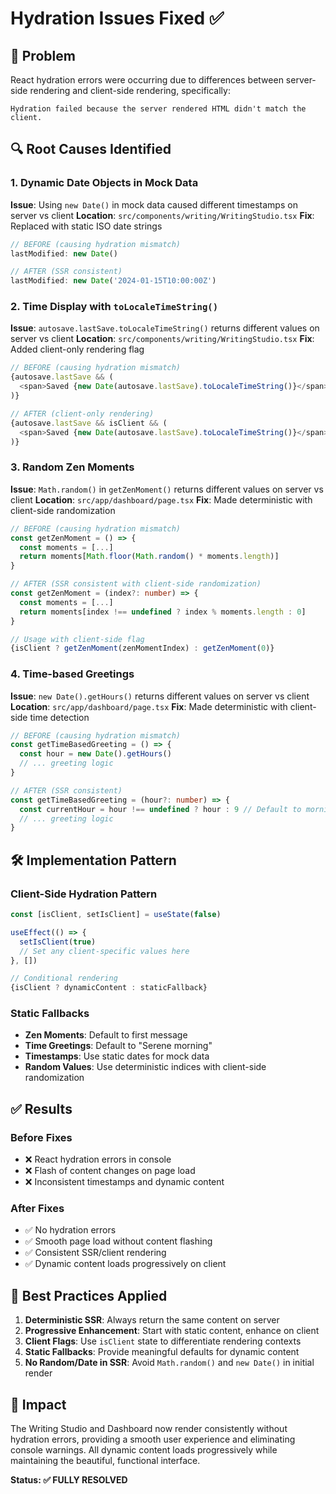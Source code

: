 # Hydration Issues Fixed ✅

## 🎯 Problem
React hydration errors were occurring due to differences between server-side rendering and client-side rendering, specifically:

```
Hydration failed because the server rendered HTML didn't match the client.
```

## 🔍 Root Causes Identified

### 1. Dynamic Date Objects in Mock Data
**Issue**: Using `new Date()` in mock data caused different timestamps on server vs client
**Location**: `src/components/writing/WritingStudio.tsx`
**Fix**: Replaced with static ISO date strings
```typescript
// BEFORE (causing hydration mismatch)
lastModified: new Date()

// AFTER (SSR consistent)
lastModified: new Date('2024-01-15T10:00:00Z')
```

### 2. Time Display with `toLocaleTimeString()`
**Issue**: `autosave.lastSave.toLocaleTimeString()` returns different values on server vs client
**Location**: `src/components/writing/WritingStudio.tsx`
**Fix**: Added client-only rendering flag
```typescript
// BEFORE (causing hydration mismatch)
{autosave.lastSave && (
  <span>Saved {new Date(autosave.lastSave).toLocaleTimeString()}</span>
)}

// AFTER (client-only rendering)
{autosave.lastSave && isClient && (
  <span>Saved {new Date(autosave.lastSave).toLocaleTimeString()}</span>
)}
```

### 3. Random Zen Moments
**Issue**: `Math.random()` in `getZenMoment()` returns different values on server vs client
**Location**: `src/app/dashboard/page.tsx`
**Fix**: Made deterministic with client-side randomization
```typescript
// BEFORE (causing hydration mismatch)
const getZenMoment = () => {
  const moments = [...]
  return moments[Math.floor(Math.random() * moments.length)]
}

// AFTER (SSR consistent with client-side randomization)
const getZenMoment = (index?: number) => {
  const moments = [...]
  return moments[index !== undefined ? index % moments.length : 0]
}

// Usage with client-side flag
{isClient ? getZenMoment(zenMomentIndex) : getZenMoment(0)}
```

### 4. Time-based Greetings
**Issue**: `new Date().getHours()` returns different values on server vs client
**Location**: `src/app/dashboard/page.tsx`
**Fix**: Made deterministic with client-side time detection
```typescript
// BEFORE (causing hydration mismatch)
const getTimeBasedGreeting = () => {
  const hour = new Date().getHours()
  // ... greeting logic
}

// AFTER (SSR consistent)
const getTimeBasedGreeting = (hour?: number) => {
  const currentHour = hour !== undefined ? hour : 9 // Default to morning
  // ... greeting logic
}
```

## 🛠️ Implementation Pattern

### Client-Side Hydration Pattern
```typescript
const [isClient, setIsClient] = useState(false)

useEffect(() => {
  setIsClient(true)
  // Set any client-specific values here
}, [])

// Conditional rendering
{isClient ? dynamicContent : staticFallback}
```

### Static Fallbacks
- **Zen Moments**: Default to first message
- **Time Greetings**: Default to "Serene morning"
- **Timestamps**: Use static dates for mock data
- **Random Values**: Use deterministic indices with client-side randomization

## ✅ Results

### Before Fixes
- ❌ React hydration errors in console
- ❌ Flash of content changes on page load
- ❌ Inconsistent timestamps and dynamic content

### After Fixes
- ✅ No hydration errors
- ✅ Smooth page load without content flashing
- ✅ Consistent SSR/client rendering
- ✅ Dynamic content loads progressively on client

## 🎯 Best Practices Applied

1. **Deterministic SSR**: Always return the same content on server
2. **Progressive Enhancement**: Start with static content, enhance on client
3. **Client Flags**: Use `isClient` state to differentiate rendering contexts
4. **Static Fallbacks**: Provide meaningful defaults for dynamic content
5. **No Random/Date in SSR**: Avoid `Math.random()` and `new Date()` in initial render

## 🚀 Impact

The Writing Studio and Dashboard now render consistently without hydration errors, providing a smooth user experience and eliminating console warnings. All dynamic content loads progressively while maintaining the beautiful, functional interface.

**Status: ✅ FULLY RESOLVED**